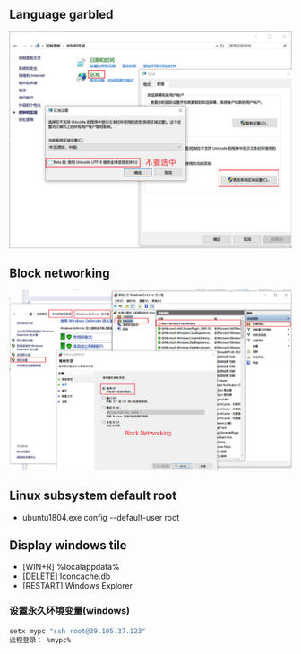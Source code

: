 ## Language garbled
![Language garbled](./images/language_error.png)

## Block networking
![Block networking](./images/block_networking.png)


## Linux subsystem default root
- ubuntu1804.exe config --default-user root


## Display windows tile
- [WIN+R] %localappdata%
- [DELETE] Iconcache.db
- [RESTART] Windows Explorer

### 设置永久环境变量(windows)

```sh
setx mypc "ssh root@39.105.37.123"
远程登录： %mypc%
```

